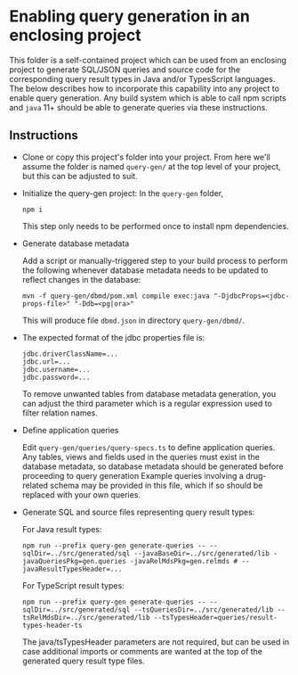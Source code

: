 # Enabling query generation in an enclosing project

This folder is a self-contained project which can be used from an enclosing project to
generate SQL/JSON queries and source code for the corresponding query result types in
Java and/or TypesScript languages. The below describes how to incorporate this
capability into any project to enable query generation. Any build system which is able
to call npm scripts and `java` 11+ should be able to generate queries via these
instructions.

## Instructions

- Clone or copy this project's folder into your project. From here we'll assume the folder
  is named `query-gen/` at the top level of your project, but this can be adjusted to suit.

- Initialize the query-gen project:
  In the `query-gen` folder, 
  ```
  npm i
  ```
  This step only needs to be performed once to install npm dependencies.

- Generate database metadata
  
  Add a script or manually-triggered step to your build process to perform the following whenever
  database metadata needs to be updated to reflect changes in the database:
  ```
  mvn -f query-gen/dbmd/pom.xml compile exec:java "-DjdbcProps=<jdbc-props-file>" "-Ddb=<pg|ora>"
  ```
  
  This will produce file `dbmd.json` in directory `query-gen/dbmd/`.
- 
  The expected format of the jdbc properties file is:
  ```
  jdbc.driverClassName=...
  jdbc.url=...
  jdbc.username=...
  jdbc.password=...
  ```
  
  To remove unwanted tables from database metadata generation, you can adjust the third parameter
  which is a regular expression used to filter relation names.

- Define application queries

  Edit `query-gen/queries/query-specs.ts` to define application queries. Any tables, views and
  fields used in the queries must exist in the database metadata, so database metadata should 
  be generated before proceeding to query generation Example queries involving a drug-related
  schema may be provided in this file, which if so should be replaced with your own queries.

- Generate SQL and source files representing query result types:

  For Java result types:
  
  ```
  npm run --prefix query-gen generate-queries -- --sqlDir=../src/generated/sql --javaBaseDir=../src/generated/lib -javaQueriesPkg=gen.queries -javaRelMdsPkg=gen.relmds # --javaResultTypesHeader=...
  ```

  For TypeScript result types:
  
  ```
  npm run --prefix query-gen generate-queries -- --sqlDir=../src/generated/sql --tsQueriesDir=../src/generated/lib --tsRelMdsDir=../src/generated/lib --tsTypesHeader=queries/result-types-header-ts
  ```

  The java/tsTypesHeader parameters are not required, but can be used in case additional imports
  or comments are wanted at the top of the generated query result type files.
